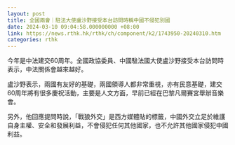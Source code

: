 ```yaml
---
layout: post
title: 全國兩會｜駐法大使盧沙野接受本台訪問時稱中國不侵犯別國
date: 2024-03-10 09:04:58.000000000 +08:00
link: https://news.rthk.hk/rthk/ch/component/k2/1743950-20240310.htm
categories: rthk
---
```


今年是中法建交60周年。全國政協委員、中國駐法國大使盧沙野接受本台訪問時表示，中法關係會越來越好。

盧沙野表示，兩國有友好的基礎，兩國領導人都非常重視，亦有民意基礎，建交60周年將有很多慶祝活動，主要是人文方面，早前已經在巴黎凡爾賽宮舉辦音樂會。

另外，他回應提問時說，「戰狼外交」是西方媒體貼的標籤，中國外交立足於維護自身主權、安全和發展利益，不會侵犯任何其他國家，也不允許其他國家侵犯中國利益。
